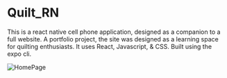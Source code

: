 # Quilt_RN

This is a react native cell phone application, designed as a companion to a full website. A portfolio project, the site was designed as a learning space for quilting enthusiasts.
It uses React, Javascript, & CSS. Built using the expo cli.

![HomePage](https://onedrive.live.com/?cid=FBA4EAEE84916314&id=FBA4EAEE84916314%2184540&parId=FBA4EAEE84916314%2184534&o=OneUp)

